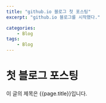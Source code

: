 ```yaml
---
title: "github.io 블로그 첫 포스팅"
excerpt: "github.io 블로그를 시작했다."

categories:
    - Blog
tags:
    - Blog
---
```


# 첫 블로그 포스팅

이 글의 제목은 {{page.title}}입니다.

